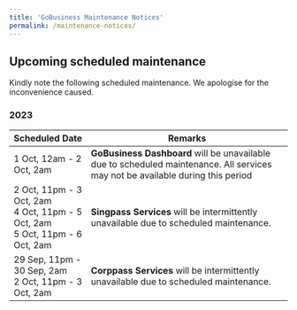 ```yaml
---
title: 'GoBusiness Maintenance Notices'
permalink: /maintenance-notices/
---
```


## Upcoming scheduled maintenance

Kindly note the following scheduled maintenance. We apologise for the inconvenience caused.

### 2023 

| **Scheduled Date** | **Remarks** | 
|  -----------   |------------------| 
| 1 Oct, 12am - 2 Oct, 2am | **GoBusiness Dashboard** will be unavailable due to scheduled maintenance. All services may not be available during this period | 
| 2 Oct, 11pm - 3 Oct, 2am<br>4 Oct, 11pm - 5 Oct, 2am<br>5 Oct, 11pm - 6 Oct, 2am | **Singpass Services** will be intermittently unavailable due to scheduled maintenance. |
| 29 Sep, 11pm - 30 Sep, 2am<br>2 Oct, 11pm - 3 Oct, 2am | **Corppass Services** will be intermittently unavailable due to scheduled maintenance. | 


<script src="/jquery/jquery.min.js"></script>
<script src="/jquery/resize-tables.js"></script>
